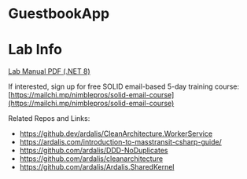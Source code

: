 # GuestbookApp

# Lab Info

[Lab Manual PDF (.NET 8)](https://www.dropbox.com/scl/fi/rlva1w00cy0evuyk2e9tg/Clean-Architecture-with-ASP.NET-Core-Labs-for-net8.pdf?rlkey=rx9ftnbxsopzqrwp75xqjz3yr&dl=0)


If interested, sign up for free SOLID email-based 5-day training course:
[https://mailchi.mp/nimblepros/solid-email-course](https://mailchi.mp/nimblepros/solid-email-course)

Related Repos and Links:
- https://github.dev/ardalis/CleanArchitecture.WorkerService
- https://ardalis.com/introduction-to-masstransit-csharp-guide/
- https://github.com/ardalis/DDD-NoDuplicates
- https://github.com/ardalis/cleanarchitecture
- https://github.com/ardalis/Ardalis.SharedKernel
